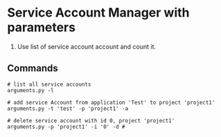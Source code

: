 # Service Account Manager with parameters

1. Use list of service account account and count it. 

## Commands 

```
# list all service accounts
arguments.py -l 

# add service Account from application 'Test' to project 'project1'
arguments.py -t 'test' -p 'project1' -a

# delete service account with id 0, project 'project1'
arguments.py -p 'project1' -i '0' -d # 

```

